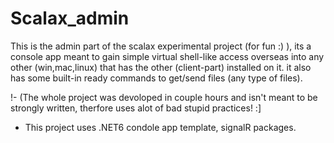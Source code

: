 # Scalax_admin

This is the admin part of the scalax experimental project (for fun :) ), its a console app meant to gain simple virtual shell-like access overseas into any other (win,mac,linux) that has the other (client-part) installed on it. it also has some built-in ready commands to get/send files (any type of files).

!- (The whole project was devoloped in couple hours and isn't meant to be strongly written, therfore uses alot of bad stupid practices! :]



- This project uses .NET6 condole app template, signalR packages.
